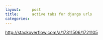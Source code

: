 ```yaml
---
layout:     post
title:      active tabs for django urls
categories:
---
```


http://stackoverflow.com/a/17311506/1721105
